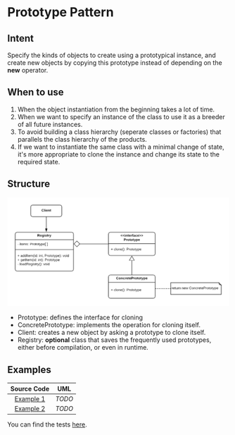 # Prototype Pattern

## Intent

Specify the kinds of objects to create using a prototypical instance, and create new objects by copying this prototype instead of depending on the **new** operator.

## When to use

1. When the object instantiation from the beginning takes a lot of time.
2. When we want to specify an instance of the class to use it as a breeder of all future instances.
3. To avoid building a class hierarchy (seperate classes or factories) that parallels the class hierarchy of the products.
4. If we want to instantiate the same class with a minimal change of state, it's more appropriate to clone the instance and change its state to the required state.

## Structure

<p align="center">
  <img src="figures/figure_1.png">
</p>

- Prototype: defines the interface for cloning
- ConcretePrototype: implements the operation for cloning itself.
- Client: creates a new object by asking a prototype to clone itself.
- Registry: **optional** class that saves the frequently used prototypes, either before compilation, or even in runtime.

## Examples

|        Source Code        |  UML   |
| :-----------------------: | :----: |
| [Example 1](example_1.ts) | _TODO_ |
| [Example 2](example_2.ts) | _TODO_ |

You can find the tests [here](index.test.ts).
